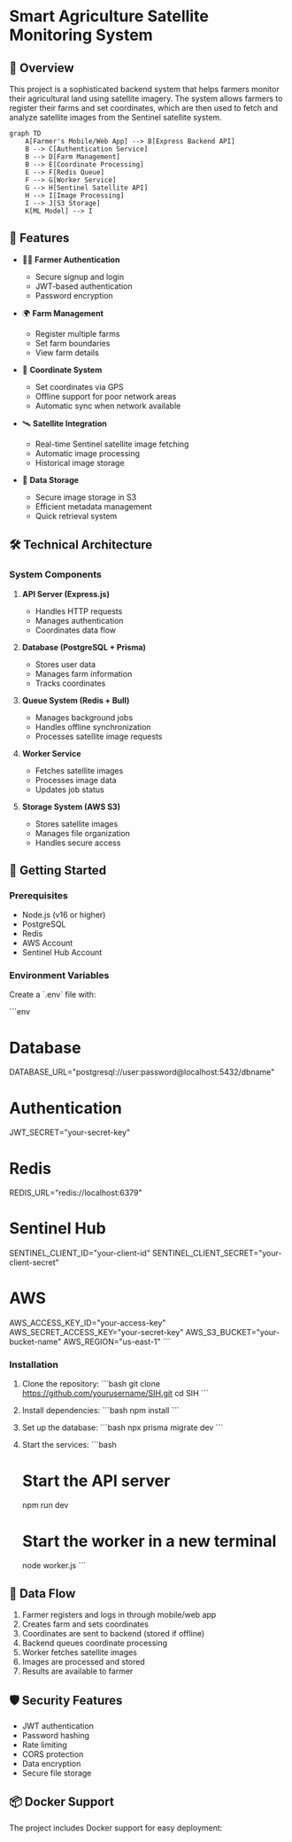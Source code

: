 # Smart Agriculture Satellite Monitoring System

## 🌾 Overview

This project is a sophisticated backend system that helps farmers monitor their agricultural land using satellite imagery. The system allows farmers to register their farms and set coordinates, which are then used to fetch and analyze satellite images from the Sentinel satellite system.

```mermaid
graph TD
    A[Farmer's Mobile/Web App] --> B[Express Backend API]
    B --> C[Authentication Service]
    B --> D[Farm Management]
    B --> E[Coordinate Processing]
    E --> F[Redis Queue]
    F --> G[Worker Service]
    G --> H[Sentinel Satellite API]
    H --> I[Image Processing]
    I --> J[S3 Storage]
    K[ML Model] --> I
```

## 🚀 Features

- 👨‍🌾 **Farmer Authentication**
  - Secure signup and login
  - JWT-based authentication
  - Password encryption

- 🌍 **Farm Management**
  - Register multiple farms
  - Set farm boundaries
  - View farm details

- 📍 **Coordinate System**
  - Set coordinates via GPS
  - Offline support for poor network areas
  - Automatic sync when network available

- 🛰️ **Satellite Integration**
  - Real-time Sentinel satellite image fetching
  - Automatic image processing
  - Historical image storage

- 💾 **Data Storage**
  - Secure image storage in S3
  - Efficient metadata management
  - Quick retrieval system

## 🛠️ Technical Architecture

### System Components

1. **API Server (Express.js)**
   - Handles HTTP requests
   - Manages authentication
   - Coordinates data flow

2. **Database (PostgreSQL + Prisma)**
   - Stores user data
   - Manages farm information
   - Tracks coordinates

3. **Queue System (Redis + Bull)**
   - Manages background jobs
   - Handles offline synchronization
   - Processes satellite image requests

4. **Worker Service**
   - Fetches satellite images
   - Processes image data
   - Updates job status

5. **Storage System (AWS S3)**
   - Stores satellite images
   - Manages file organization
   - Handles secure access

## 🚦 Getting Started

### Prerequisites

- Node.js (v16 or higher)
- PostgreSQL
- Redis
- AWS Account
- Sentinel Hub Account

### Environment Variables

Create a \`.env\` file with:

\`\`\`env
# Database
DATABASE_URL="postgresql://user:password@localhost:5432/dbname"

# Authentication
JWT_SECRET="your-secret-key"

# Redis
REDIS_URL="redis://localhost:6379"

# Sentinel Hub
SENTINEL_CLIENT_ID="your-client-id"
SENTINEL_CLIENT_SECRET="your-client-secret"

# AWS
AWS_ACCESS_KEY_ID="your-access-key"
AWS_SECRET_ACCESS_KEY="your-secret-key"
AWS_S3_BUCKET="your-bucket-name"
AWS_REGION="us-east-1"
\`\`\`

### Installation

1. Clone the repository:
   \`\`\`bash
   git clone https://github.com/yourusername/SIH.git
   cd SIH
   \`\`\`

2. Install dependencies:
   \`\`\`bash
   npm install
   \`\`\`

3. Set up the database:
   \`\`\`bash
   npx prisma migrate dev
   \`\`\`

4. Start the services:
   \`\`\`bash
   # Start the API server
   npm run dev

   # Start the worker in a new terminal
   node worker.js
   \`\`\`

## 🔄 Data Flow

1. Farmer registers and logs in through mobile/web app
2. Creates farm and sets coordinates
3. Coordinates are sent to backend (stored if offline)
4. Backend queues coordinate processing
5. Worker fetches satellite images
6. Images are processed and stored
7. Results are available to farmer

## 🛡️ Security Features

- JWT authentication
- Password hashing
- Rate limiting
- CORS protection
- Data encryption
- Secure file storage

## 📦 Docker Support

The project includes Docker support for easy deployment:

